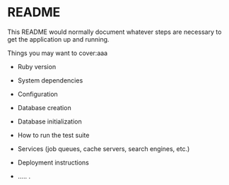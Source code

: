 # README

This README would normally document whatever steps are necessary to get the
application up and running.

Things you may want to cover:aaa

* Ruby version

* System dependencies

* Configuration

* Database creation

* Database initialization

* How to run the test suite

* Services (job queues, cache servers, search engines, etc.)

* Deployment instructions

* .....
.